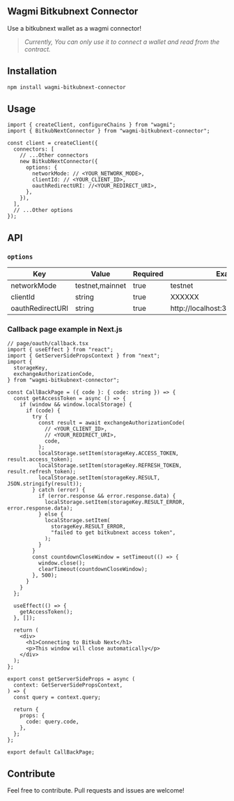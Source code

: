 ## Wagmi Bitkubnext Connector

Use a bitkubnext wallet as a wagmi connector!

> _Currently, You can only use it to connect a wallet and read from the contract._

## Installation

```bash
npm install wagmi-bitkubnext-connector
```

## Usage

```tsx
import { createClient, configureChains } from "wagmi";
import { BitkubNextConnector } from "wagmi-bitkubnext-connector";

const client = createClient({
  connectors: [
    // ...Other connectors
    new BitkubNextConnector({
      options: {
        networkMode: // <YOUR_NETWORK_MODE>,
        clientId: // <YOUR_CLIENT_ID>,
        oauthRedirectURI: //<YOUR_REDIRECT_URI>,
      },
    }),
  ],
  // ...Other options
});
```

## API

### `options`

| Key              | Value           | Required | Example                              |
| ---------------- | --------------- | -------- | ------------------------------------ |
| networkMode      | testnet,mainnet | true     | testnet                              |
| clientId         | string          | true     | XXXXXX                               |
| oauthRedirectURI | string          | true     | http://localhost:3000/oauth/callback |

### Callback page example in Next.js

```tsx
// page/oauth/callback.tsx
import { useEffect } from "react";
import { GetServerSidePropsContext } from "next";
import {
  storageKey,
  exchangeAuthorizationCode,
} from "wagmi-bitkubnext-connector";

const CallBackPage = ({ code }: { code: string }) => {
  const getAccessToken = async () => {
    if (window && window.localStorage) {
      if (code) {
        try {
          const result = await exchangeAuthorizationCode(
            // <YOUR_CLIENT_ID>,
            // <YOUR_REDIRECT_URI>,
            code,
          );
          localStorage.setItem(storageKey.ACCESS_TOKEN, result.access_token);
          localStorage.setItem(storageKey.REFRESH_TOKEN, result.refresh_token);
          localStorage.setItem(storageKey.RESULT, JSON.stringify(result));
        } catch (error) {
          if (error.response && error.response.data) {
            localStorage.setItem(storageKey.RESULT_ERROR, error.response.data);
          } else {
            localStorage.setItem(
              storageKey.RESULT_ERROR,
              "failed to get bitkubnext access token",
            );
          }
        }
        const countdownCloseWindow = setTimeout(() => {
          window.close();
          clearTimeout(countdownCloseWindow);
        }, 500);
      }
    }
  };

  useEffect(() => {
    getAccessToken();
  }, []);

  return (
    <div>
      <h1>Connecting to Bitkub Next</h1>
      <p>This window will close automatically</p>
    </div>
  );
};

export const getServerSideProps = async (
  context: GetServerSidePropsContext,
) => {
  const query = context.query;

  return {
    props: {
      code: query.code,
    },
  };
};

export default CallBackPage;
```

## Contribute

Feel free to contribute. Pull requests and issues are welcome!
